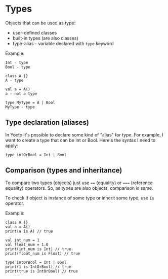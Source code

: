 # Types
Objects that can be used as type:
* user-defined classes
* built-in types (are also classes)
* type-alias - variable declared with `type` keyword 

Example:
```
Int - type
Bool - type

class A {}
A - type

val a = A()
a - not a type

type MyType = A | Bool
MyType - type
```

## Type declaration (aliases)
In Yocto it's possible to declare some kind of "alias" for type.
For example, I want to create a type that can be Int or Bool.
Here's the syntax I need to apply:
```
type intOrBool = Int | Bool
```

## Comparison (types and inheritance)
To compare two types (objects) just use `==` (equality) or `===` (reference equality) operators.
So, as types are also objects, comparison is same.

To check if object is instance of some type or inherit some type, use `is` operator.

Example:
```
class A {}
val a = A()
print(a is A) // true

val int_num = 1
val float_num = 1.0
print(int_num is Int) // true
print(float_num is Float) // true

type IntOrBool = Int | Bool
print(1 is IntOrBool) // true
print(true is IntOrBool) // true
```